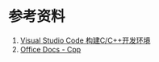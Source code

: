 # 参考资料
1. [Visual Studio Code 构建C/C++开发环境](https://blog.csdn.net/lidong_12664196/article/details/68928136)
2. [Office Docs - Cpp](https://code.visualstudio.com/docs/languages/cpp)